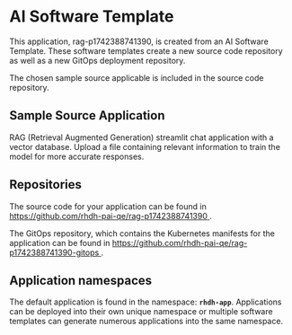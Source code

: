 # AI Software Template

This application, rag-p1742388741390, is created from an AI Software Template. These software templates create a new source code repository as well as a new GitOps deployment repository.

The chosen sample source applicable is included in the source code repository.

## Sample Source Application

RAG (Retrieval Augmented Generation) streamlit chat application with a vector database. Upload a file containing relevant information to train the model for more accurate responses.

## Repositories

The source code for your application can be found in [https://github.com/rhdh-pai-qe/rag-p1742388741390 ](https://github.com/rhdh-pai-qe/rag-p1742388741390 ).
 
The GitOps repository, which contains the Kubernetes manifests for the application can be found in 
[https://github.com/rhdh-pai-qe/rag-p1742388741390-gitops ](https://github.com/rhdh-pai-qe/rag-p1742388741390-gitops ). 

## Application namespaces 

The default application is found in the namespace: **`rhdh-app`**. Applications can be deployed into their own unique namespace or multiple software templates can generate numerous applications into the same namespace.